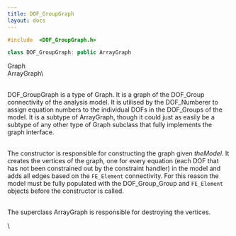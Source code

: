 ```yaml
---
title: DOF_GroupGraph
layout: docs
---
```


```cpp
#include  <DOF_GroupGraph.h>

class DOF_GroupGraph: public ArrayGraph
```

Graph\
ArrayGraph\

\
DOF_GroupGraph is a type of Graph. It is a graph of the DOF_Group
connectivity of the analysis model. It is utilised by the DOF_Numberer
to assign equation numbers to the individual DOFs in the DOF_Groups of
the model. It is a subtype of ArrayGraph, though it could just as easily
be a subtype of any other type of Graph subclass that fully implements
the graph interface.

\
The constructor is responsible for constructing the graph given
*theModel*. It creates the vertices of the graph, one for every equation
(each DOF that has not been constrained out by the constraint handler)
in the model and adds all edges based on the `FE_Element` connectivity.
For this reason the model must be fully populated with the
DOF_Group_Group and `FE_Element` objects before the constructor is
called.

\
The superclass ArrayGraph is responsible for destroying the vertices.

\
